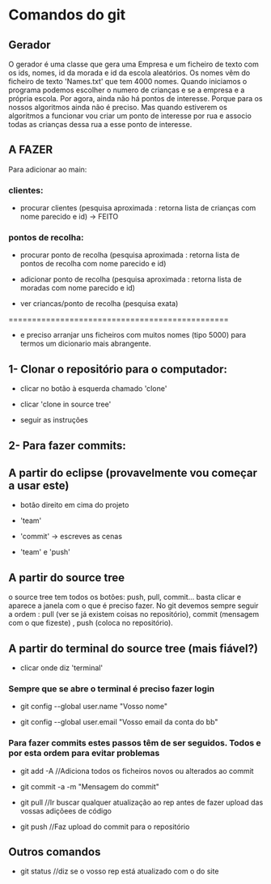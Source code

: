 # Comandos do git #

## Gerador ##

O gerador é uma classe que gera uma Empresa e um ficheiro de texto com os ids, nomes, id da morada e id da escola aleatórios. Os nomes vêm do ficheiro de texto 'Names.txt' que tem 4000 nomes. Quando iniciamos o programa podemos escolher o numero de crianças e se a empresa e a própria escola. Por agora, ainda não há pontos de interesse. Porque para os nossos algoritmos ainda não é preciso. Mas quando estiverem os algoritmos a funcionar vou criar um ponto de interesse por rua e associo todas as crianças dessa rua a esse ponto de interesse.

## A FAZER

Para adicionar ao main:

### clientes: ###

* procurar clientes (pesquisa aproximada : retorna lista de crianças com nome parecido e id) -> FEITO


### pontos de recolha: ###

* procurar ponto de recolha (pesquisa aproximada : retorna lista de pontos de recolha com nome parecido e id)

* adicionar ponto de recolha (pesquisa aproximada : retorna lista de moradas com nome parecido e id)

* ver criancas/ponto de recolha (pesquisa exata)

===============================================

* e preciso arranjar uns ficheiros com muitos nomes (tipo 5000) para termos um dicionario mais abrangente. 

## 1- Clonar o repositório para o computador: ##

* clicar no botão à esquerda chamado 'clone'

* clicar 'clone in source tree'

* seguir as instruções

## 2- Para fazer commits: ##

## A partir do eclipse (provavelmente vou começar a usar este)

* botão direito em cima do projeto

* 'team'

* 'commit' -> escreves as cenas

* 'team' e 'push'

## A partir do source tree ##

o source tree tem todos os botões: push, pull, commit... basta clicar e aparece a janela com o que é preciso fazer. 
No git devemos sempre seguir a ordem : pull (ver se já existem coisas no repositório), commit (mensagem com o que fizeste) , push (coloca no repositório).

## A partir do terminal do source tree (mais fiável?) ##

* clicar onde diz 'terminal'

### Sempre que se abre o terminal é preciso fazer login ###

* git config --global user.name "Vosso nome"

* git config --global user.email "Vosso email da conta do bb"

### Para fazer commits estes passos têm de ser seguidos. Todos e por esta ordem para evitar problemas ###

* git add -A    //Adiciona todos os ficheiros novos ou alterados ao commit

* git commit -a -m "Mensagem do commit"

* git pull      //Ir buscar qualquer atualização ao rep antes de fazer upload das 
vossas adiçõees de código

* git push     //Faz upload do commit para o repositório


## Outros comandos ##

* git status   //diz se o vosso rep está atualizado com o do site